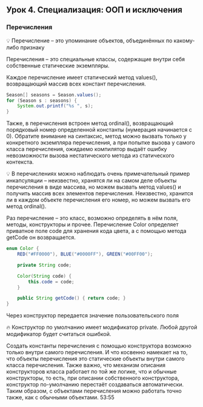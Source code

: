 ## Урок 4. Специализация: ООП и исключения

### Перечисления
💡 Перечисление – это упоминание объектов, объединённых по какому-либо признаку

Перечисления – это специальные классы, содержащие внутри себя собственные статические экземпляры.

Каждое перечисление имеет статический метод values(), возвращающий массив всех констант перечисления.
```java
Season[] seasons = Season.values();
for (Season s : seasons) {
    System.out.printf("%s ", s);
}
```

Также, в перечисления встроен метод ordinal(), возвращающий порядковый номер определенной константы (нумерация начинается с 0). Обратите внимание на синтаксис, метод можно вызвать только у конкретного экземпляра перечисления, а при попытке вызова у самого класса перечисления, ожидаемо компилятор выдаёт ошибку невозможности вызова нестатического метода из статического контекста.

💡 В перечислениях можно наблюдать очень примечательный пример инкапсуляции – неизвестно, хранятся ли на самом деле объекты перечисления в виде массива, но можем вызвать метод values() и получить массив всех элементов перечисления. Неизвестно, хранится ли в каждом объекте перечисления его номер, но можем вызвать его метод ordinal().

Раз перечисление – это класс, возможно определять в нём поля, методы, конструкторы и прочее. Перечисление Color определяет приватное поле code для хранения кода цвета, а с помощью метода getCode он возвращается.
```java
enum Color {
    RED("#FF0000"), BLUE("#0000FF"), GREEN("#00FF00");

    private String code;

    Color(String code) {
        this.code = code;
    }

    public String getCode() { return code; }
}
```

Через конструктор передается значение пользовательского поля

🔥 Конструктор по умолчанию имеет модификатор private. Любой другой модификатор будет считаться ошибкой.

Cоздать константы перечисления с помощью конструктора возможно только внутри самого перечисления. И что косвенно намекает на то, что объекты перечисления это статические объекты внутри самого класса перечисления. Также важно, что механизм описания конструкторов класса работает по той же логике, что и обычные конструкторы, то есть, при описании собственного конструктора, конструктор по-умолчанию перестаёт создаваться автоматически. Таким образом, с объектами перечисления можно работать точно также, как с обычными объектами.
53:55